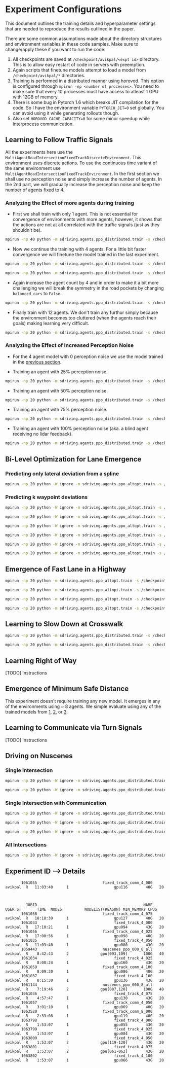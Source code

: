 # Experiment Configurations

This document outlines the training details and hyperparameter settings that are needed to reproduce the results outlined in the paper.

There are some common assumptions made about the directory structures and environment variables in these code samples. Make sure to change/apply these if you want to run the code:

1. All checkpoints are saved at `/checkpoint/avikpal/<expt id>` directory. This is to allow easy restart of code in servers with preemption.
2. Again scripts that finetune models attempt to load a model from `/checkpoint/avikpal/*` directories.
3. Training is performed in a distributed manner using horovod. This option is configured through `mpirun -np <number of processes>`. You need to make sure that every 10 processes must have access to atleast 1 GPU with 12GB of memory.
4. There is some bug in Pytorch 1.6 which breaks JIT compilation for the code. So I have the environment variable `PYTORCH_JIT=0` set globally. You can avoid using it while generating rollouts though.
5. Also set `HOROVOD_CACHE_CAPACITY=0` for some minor speedup while interprocess communication.

## Learning to Follow Traffic Signals

All the experiments here use the `MultiAgentRoadIntersectionFixedTrackDiscreteEnvironment`. This environment uses discrete actions. To use the continuous time variant of the same environment use `MultiAgentRoadIntersectionFixedTrackEnvironment`. In the first section we shall use no perception noise and simply increase the number of agents. In the 2nd part, we will gradually increase the perception noise and keep the number of agents fixed to 4.

### Analyzing the Effect of more agents during training

* First we shall train with only 1 agent. This is not essential for convergence of environments with more agents, however, it shows that the actions are not at all correlated with the traffic signals (just as they shouldn't be).

```bash
mpirun -np 40 python -m sdriving.agents.ppo_distributed.train -s /checkpoint/avikpal/962786 --env MultiAgentRoadIntersectionFixedTrackDiscreteEnvironment --eid ckpt -se 32000 -e 60 --pi-lr 1e-3 --vf-lr 1e-3 --seed 30860 --entropy-coeff 0.001 --target-kl 0.2 -ti 20 -wid 962786 --ac-kwargs "{\"hidden_sizes\": [256, 256], \"history_len\": 5, \"permutation_invariant\": true}" --env-kwargs "{\"horizon\": 200, \"nagents\": 1, \"lidar_noise\": 0.0, \"history_len\": 5, \"timesteps\": 10, \"npoints\": 100, \"turns\": true, \"learn_right_of_way\": true, \"default_color\": true, \"balance_cars\": true}"
```

* Now we continue the training with 4 agents. For a little bit faster convergence we will finetune the model trained in the last experiment.

```bash
mpirun -np 20 python -m sdriving.agents.ppo_distributed.train -s /checkpoint/avikpal/994752 --env MultiAgentRoadIntersectionFixedTrackDiscreteEnvironment --eid ckpt -se 32000 -e 45 --pi-lr 1e-3 --vf-lr 1e-3 --seed 5688 --entropy-coeff 0.0001 --target-kl 0.2 -ti 20 -wid 994752 --ac-kwargs "{\"hidden_sizes\": [256, 256], \"history_len\": 5, \"permutation_invariant\": true}" --env-kwargs "{\"horizon\": 250, \"nagents\": 4, \"lidar_noise\": 0.0, \"history_len\": 5, \"timesteps\": 10, \"npoints\": 100, \"turns\": false, \"learn_right_of_way\": false, \"default_color\": true, \"balance_cars\": true}"
```

```bash
mpirun -np 20 python -m sdriving.agents.ppo_distributed.train -s /checkpoint/avikpal/1025218 --env MultiAgentRoadIntersectionFixedTrackDiscreteEnvironment --eid ckpt -se 32000 -e 45 --pi-lr 1e-3 --vf-lr 1e-3 --seed 7100 --entropy-coeff 0.0001 --target-kl 0.2 -ti 20 -wid 1025218 --ac-kwargs "{\"hidden_sizes\": [256, 256], \"history_len\": 5, \"permutation_invariant\": true}" --env-kwargs "{\"horizon\": 250, \"nagents\": 4, \"lidar_noise\": 0.0, \"history_len\": 5, \"timesteps\": 10, \"npoints\": 100, \"turns\": false, \"learn_right_of_way\": false, \"default_color\": true, \"balance_cars\": false}"
```

* Again increase the agent count by 4 and in order to make it a bit more challenging we will break the symmetry in the road pockets by changing `balanced_cars` to `False`.

```bash
mpirun -np 20 python -m sdriving.agents.ppo_distributed.train -s /checkpoint/avikpal/1011488 --env MultiAgentRoadIntersectionFixedTrackDiscreteEnvironment --eid ckpt -se 32000 -e 500 --pi-lr 1e-3 --vf-lr 1e-3 --seed 18443 --entropy-coeff 0.0001 --target-kl 0.2 -ti 20 -wid 1011488 --resume --model-checkpoint /checkpoint/avikpal/994752/ckpt/checkpoints/ckpt_latest.pth --ac-kwargs "{\"hidden_sizes\": [256, 256], \"history_len\": 5, \"permutation_invariant\": true}" --env-kwargs "{\"horizon\": 250, \"nagents\": 8, \"lidar_noise\": 0.0, \"history_len\": 5, \"timesteps\": 10, \"npoints\": 100, \"turns\": false, \"learn_right_of_way\": false, \"default_color\": true, \"balance_cars\": false}"
```

* Finally train with 12 agents. We don't train any furthur simply because the environment becomes too cluttered (when the agents reach their goals) making learning very difficult.

```bash
mpirun -np 20 python -m sdriving.agents.ppo_distributed.train -s /checkpoint/avikpal/1013422 --env MultiAgentRoadIntersectionFixedTrackDiscreteEnvironment --eid ckpt -se 32000 -e 1000 --pi-lr 1e-3 --vf-lr 1e-3 --seed 18443 --entropy-coeff 0.0001 --target-kl 0.2 -ti 20 -wid 1013422 --resume --model-checkpoint /checkpoint/avikpal/1011488/ckpt/checkpoints/ckpt_latest.pth --ac-kwargs "{\"hidden_sizes\": [256, 256], \"history_len\": 5, \"permutation_invariant\": true}" --env-kwargs "{\"horizon\": 250, \"nagents\": 8, \"lidar_noise\": 0.0, \"history_len\": 5, \"timesteps\": 10, \"npoints\": 100, \"turns\": false, \"learn_right_of_way\": false, \"default_color\": true, \"balance_cars\": false}"
```

### Analyzing the Effect of Increased Perception Noise

* For the 4 agent model with 0 perception noise we use the model trained in the [previous section](#analysing-the-effect-of-more-agents-while-training).

* Training an agent with 25% perception noise.

```bash
mpirun -np 20 python -m sdriving.agents.ppo_distributed.train -s /checkpoint/avikpal/986404 --env MultiAgentRoadIntersectionFixedTrackDiscreteEnvironment --eid ckpt -se 32000 -e 75 --pi-lr 1e-3 --vf-lr 1e-3 --seed 17927 --entropy-coeff 0.0001 --target-kl 0.2 -ti 20 -wid 986404 --ac-kwargs "{\"hidden_sizes\": [256, 256], \"history_len\": 5, \"permutation_invariant\": true}" --env-kwargs "{\"horizon\": 250, \"nagents\": 4, \"lidar_noise\": 0.25, \"history_len\": 5, \"timesteps\": 10, \"npoints\": 100, \"turns\": false, \"learn_right_of_way\": false, \"default_color\": true, \"balance_cars\": true}"
```
  
* Training an agent with 50% perception noise.

```bash
mpirun -np 20 python -m sdriving.agents.ppo_distributed.train -s /checkpoint/avikpal/986405 --env MultiAgentRoadIntersectionFixedTrackDiscreteEnvironment --eid ckpt -se 32000 -e 75 --pi-lr 1e-3 --vf-lr 1e-3 --seed 11407 --entropy-coeff 0.0001 --target-kl 0.2 -ti 20 -wid 986405 --ac-kwargs "{\"hidden_sizes\": [256, 256], \"history_len\": 5, \"permutation_invariant\": true}" --env-kwargs "{\"horizon\": 250, \"nagents\": 4, \"lidar_noise\": 0.50, \"history_len\": 5, \"timesteps\": 10, \"npoints\": 100, \"turns\": false, \"learn_right_of_way\": false, \"default_color\": true, \"balance_cars\": true}"
```
  
* Training an agent with 75% perception noise.

```bash
mpirun -np 20 python -m sdriving.agents.ppo_distributed.train -s /checkpoint/avikpal/986406 --env MultiAgentRoadIntersectionFixedTrackDiscreteEnvironment --eid ckpt -se 32000 -e 75 --pi-lr 1e-3 --vf-lr 1e-3 --seed 31085 --entropy-coeff 0.0001 --target-kl 0.2 -ti 20 -wid 986406 --ac-kwargs "{\"hidden_sizes\": [256, 256], \"history_len\": 5, \"permutation_invariant\": true}" --env-kwargs "{\"horizon\": 250, \"nagents\": 4, \"lidar_noise\": 0.75, \"history_len\": 5, \"timesteps\": 10, \"npoints\": 100, \"turns\": false, \"learn_right_of_way\": false, \"default_color\": true, \"balance_cars\": true}"
```
  
* Training an agent with 100% perception noise (aka. a blind agent receiving no lidar feedback).

```bash
mpirun -np 20 python -m sdriving.agents.ppo_distributed.train -s /checkpoint/avikpal/986409 --env MultiAgentRoadIntersectionFixedTrackDiscreteEnvironment --eid ckpt -se 32000 -e 50 --pi-lr 1e-3 --vf-lr 1e-3 --seed 15657 --entropy-coeff 0.0001 --target-kl 0.2 -ti 20 -wid 986409 --ac-kwargs "{\"hidden_sizes\": [256, 256], \"history_len\": 5, \"permutation_invariant\": true}" --env-kwargs "{\"horizon\": 250, \"nagents\": 4, \"lidar_noise\": 1.0, \"history_len\": 5, \"timesteps\": 10, \"npoints\": 100, \"turns\": false, \"learn_right_of_way\": false, \"default_color\": true, \"balance_cars\": true}"
```

## Bi-Level Optimization for Lane Emergence


### Predicting only lateral deviation from a spline

```bash
mpirun -np 20 python -W ignore -m sdriving.agents.ppo_altopt.train -s /checkpoint/avikpal/1011490/ --env MultiAgentIntersectionSplineAccelerationDiscreteEnvironment --eid ckpt -wid 1011490 -se1 1200 -se2 32000 -e 250 --pi-lr 1e-3 --vf-lr 1e-3 --spline-lr 1e-3 --seed 18021 --entropy-coeff 0.0001 --target-kl 0.2 -ti 20 --ac-kwargs "{\"hidden_sizes\": [256, 256], \"history_len\": 5, \"permutation_invariant\": true}" --actor-kwargs "{\"hidden_sizes\": [64, 64]}" --env-kwargs "{\"horizon\": 250, \"nagents\": 4, \"mode\": 2, \"lidar_noise\": 0.0, \"history_len\": 5, \"balance_cars\": true,  \"timesteps\": 10, \"npoints\": 360, \"lateral_deviation\": true}"
```

### Predicting k waypoint deviations

```bash
mpirun -np 20 python -W ignore -m sdriving.agents.ppo_altopt.train -s /checkpoint/avikpal/1036652/ --env MultiAgentIntersectionSplineAccelerationDiscreteV2Environment --eid ckpt -wid 1036652 -se1 1200 -se2 32000 -e 1000 --pi-lr 1e-3 --vf-lr 1e-3 --spline-lr 1e-3 --seed $RANDOM --entropy-coeff 0.0001 --target-kl 0.2 -ti 20 --ac-kwargs "{\"hidden_sizes\": [256, 256], \"history_len\": 5, \"permutation_invariant\": true}" --actor-kwargs "{\"hidden_sizes\": [256, 256]}" --env-kwargs "{\"horizon\": 250, \"nagents\": 4, \"mode\": 2, \"lidar_noise\": 0.0, \"history_len\": 5, \"balance_cars\": true,  \"timesteps\": 10, \"npoints\": 360, \"lateral_deviation\": false}"
```

```bash
mpirun -np 20 python -W ignore -m sdriving.agents.ppo_altopt.train -s /checkpoint/avikpal/1047643/ --env MultiAgentIntersectionSplineAccelerationDiscreteV2Environment --eid ckpt -wid 1047643 -se1 1200 -se2 32000 -e 1000 --pi-lr 1e-3 --vf-lr 1e-3 --spline-lr 1e-3 --seed $RANDOM --resume --model-checkpoint /checkpoint/avikpal/1036652/ckpt/checkpoints/ckpt_latest.pth --entropy-coeff 0.0001 --target-kl 0.2 -ti 20 --ac-kwargs "{\"hidden_sizes\": [256, 256], \"history_len\": 5, \"permutation_invariant\": true}" --actor-kwargs "{\"hidden_sizes\": [256, 256]}" --env-kwargs "{\"horizon\": 250, \"nagents\": 4, \"mode\": 2, \"lidar_noise\": 0.25, \"history_len\": 5, \"balance_cars\": true,  \"timesteps\": 10, \"npoints\": 360, \"lateral_deviation\": false}"
```

```bash
mpirun -np 20 python -W ignore -m sdriving.agents.ppo_altopt.train -s /checkpoint/avikpal/1036593/ --env MultiAgentIntersectionSplineAccelerationDiscreteV2Environment --eid ckpt -wid 1036593 -se1 1200 -se2 32000 -e 1000 --pi-lr 1e-3 --vf-lr 1e-3 --spline-lr 1e-3 --seed $RANDOM --entropy-coeff 0.0001 --target-kl 0.2 -ti 20 --ac-kwargs "{\"hidden_sizes\": [256, 256], \"history_len\": 5, \"permutation_invariant\": true}" --actor-kwargs "{\"hidden_sizes\": [256, 256]}" --env-kwargs "{\"horizon\": 250, \"nagents\": 4, \"mode\": 2, \"lidar_noise\": 0.25, \"history_len\": 5, \"balance_cars\": true,  \"timesteps\": 10, \"npoints\": 360, \"lateral_deviation\": false}"
```

```bash
mpirun -np 20 python -W ignore -m sdriving.agents.ppo_altopt.train -s /checkpoint/avikpal/1016342/ --env MultiAgentIntersectionSplineAccelerationDiscreteV2Environment --eid ckpt -wid 1016342 -se1 1200 -se2 32000 -e 150 --pi-lr 1e-3 --vf-lr 1e-3 --spline-lr 1e-3 --seed $RANDOM --entropy-coeff 0.0001 --target-kl 0.2 -ti 20 --ac-kwargs "{\"hidden_sizes\": [256, 256], \"history_len\": 5, \"permutation_invariant\": true}" --actor-kwargs "{\"hidden_sizes\": [256, 256]}" --env-kwargs "{\"horizon\": 250, \"nagents\": 4, \"mode\": 2, \"lidar_noise\": 0.50, \"history_len\": 5, \"balance_cars\": true,  \"timesteps\": 10, \"npoints\": 360, \"lateral_deviation\": false}"
```

```bash
mpirun -np 20 python -W ignore -m sdriving.agents.ppo_altopt.train -s /checkpoint/avikpal/1016344/ --env MultiAgentIntersectionSplineAccelerationDiscreteV2Environment --eid ckpt -wid 1016344 -se1 1200 -se2 32000 -e 150 --pi-lr 1e-3 --vf-lr 1e-3 --spline-lr 1e-3 --seed $RANDOM --entropy-coeff 0.0001 --target-kl 0.2 -ti 20 --ac-kwargs "{\"hidden_sizes\": [256, 256], \"history_len\": 5, \"permutation_invariant\": true}" --actor-kwargs "{\"hidden_sizes\": [256, 256]}" --env-kwargs "{\"horizon\": 250, \"nagents\": 4, \"mode\": 2, \"lidar_noise\": 0.75, \"history_len\": 5, \"balance_cars\": true,  \"timesteps\": 10, \"npoints\": 360, \"lateral_deviation\": false}"
```

```bash
mpirun -np 20 python -W ignore -m sdriving.agents.ppo_altopt.train -s /checkpoint/avikpal/1016346/ --env MultiAgentIntersectionSplineAccelerationDiscreteV2Environment --eid ckpt -wid 1016346 -se1 1200 -se2 32000 -e 150 --pi-lr 1e-3 --vf-lr 1e-3 --spline-lr 1e-3 --seed $RANDOM --entropy-coeff 0.0001 --target-kl 0.2 -ti 20 --ac-kwargs "{\"hidden_sizes\": [256, 256], \"history_len\": 5, \"permutation_invariant\": true}" --actor-kwargs "{\"hidden_sizes\": [256, 256]}" --env-kwargs "{\"horizon\": 250, \"nagents\": 4, \"mode\": 2, \"lidar_noise\": 1.0, \"history_len\": 5, \"balance_cars\": true,  \"timesteps\": 10, \"npoints\": 360, \"lateral_deviation\": false}"
```

## Emergence of Fast Lane in a Highway

```bash
mpirun -np 20 python -m sdriving.agents.ppo_altopt.train -s /checkpoint/avikpal/933722 --env MultiAgentHighwaySplineAccelerationDiscreteModel --eid ckpt -se1 160 -se2 8000 -e 10000 --pi-lr 1e-3 --vf-lr 1e-3 --spline-lr 1e-3 --seed $RANDOM --entropy-coeff 0.001 --target-kl 0.3 -ti 20 -wid 933722 --ac-kwargs "{\"hidden_sizes\": [256, 256], \"history_len\": 5, \"permutation_invariant\": true}" --actor-kwargs "{\"hidden_sizes\": [32, 32]}" --env-kwargs "{\"horizon\": 250, \"nagents\": 10, \"lidar_noise\": 0.0, \"history_len\": 5, \"timesteps\": 10, \"npoints\": 100}"
```

```bash
mpirun -np 20 python -m sdriving.agents.ppo_altopt.train -s /checkpoint/avikpal/1013465 --env MultiAgentHighwaySplineAccelerationDiscreteModel --eid ckpt -se1 160 -se2 8000 -e 10000 --pi-lr 1e-3 --vf-lr 1e-3 --spline-lr 1e-3 --seed $RANDOM --entropy-coeff 0.001 --target-kl 0.3 -ti 20 -wid 1013465 --ac-kwargs "{\"hidden_sizes\": [256, 256], \"history_len\": 5, \"permutation_invariant\": true}" --actor-kwargs "{\"hidden_sizes\": [32, 32]}" --env-kwargs "{\"horizon\": 250, \"nagents\": 10, \"lidar_noise\": 0.0, \"history_len\": 5, \"timesteps\": 10, \"npoints\": 100, \"lateral_noise_variance\": 2.0}"
```

```bash
mpirun -np 20 python -m sdriving.agents.ppo_altopt.train -s /checkpoint/avikpal/1015956 --env MultiAgentHighwaySplineAccelerationDiscreteModel --eid ckpt -se1 160 -se2 8000 -e 10000 --pi-lr 1e-3 --vf-lr 1e-3 --spline-lr 1e-3 --seed $RANDOM --entropy-coeff 0.001 --target-kl 0.3 -ti 20 -wid 1015956 --ac-kwargs "{\"hidden_sizes\": [256, 256], \"history_len\": 5, \"permutation_invariant\": true}" --actor-kwargs "{\"hidden_sizes\": [32, 32]}" --env-kwargs "{\"horizon\": 250, \"nagents\": 10, \"lidar_noise\": 0.0, \"history_len\": 5, \"timesteps\": 10, \"npoints\": 100, \"lateral_noise_variance\": 3.0}"
```

```bash
mpirun -np 20 python -m sdriving.agents.ppo_altopt.train -s /checkpoint/avikpal/1015928 --env MultiAgentHighwaySplineAccelerationDiscreteModel --eid ckpt -se1 160 -se2 8000 -e 10000 --pi-lr 1e-3 --vf-lr 1e-3 --spline-lr 1e-3 --seed $RANDOM --entropy-coeff 0.001 --target-kl 0.3 -ti 20 -wid 1015928 --ac-kwargs "{\"hidden_sizes\": [256, 256], \"history_len\": 5, \"permutation_invariant\": true}" --actor-kwargs "{\"hidden_sizes\": [32, 32]}" --env-kwargs "{\"horizon\": 250, \"nagents\": 10, \"lidar_noise\": 0.0, \"history_len\": 5, \"timesteps\": 10, \"npoints\": 100, \"lateral_noise_variance\": 5.0}"
```

## Learning to Slow Down at Crosswalk

```bash
mpirun -np 20 python -m sdriving.agents.ppo_distributed.train -s /checkpoint/avikpal/983690 --env MultiAgentHighwayPedestriansFixedTrackDiscreteModel --eid ckpt -se 32000 -e 10000 --pi-lr 1e-3 --vf-lr 1e-3 --seed 21053 --entropy-coeff 0.0001 --target-kl 0.3 -ti 20 -wid 983690 --ac-kwargs "{\"hidden_sizes\": [64, 64], \"history_len\": 5, \"permutation_invariant\": true}" --env-kwargs "{\"horizon\": 300, \"nagents\": 4, \"lidar_noise\": 0.0, \"history_len\": 5, \"timesteps\": 10, \"npoints\": 100, \"lateral_noise_variance\": 0.0}"
```

```bash
mpirun -np 20 python -m sdriving.agents.ppo_distributed.train -s /checkpoint/avikpal/1011487 --env MultiAgentHighwayPedestriansSplineAccelerationDiscreteModel --eid ckpt -se1 1200 -se2 32000 -e 1000 --pi-lr 1e-3 --vf-lr 1e-3 --seed 723921 --entropy-coeff 0.0001 --target-kl 0.3 -ti 20 -wid 1011487 --ac-kwargs "{\"hidden_sizes\": [64, 64], \"history_len\": 5, \"permutation_invariant\": true}" --env-kwargs "{\"horizon\": 300, \"nagents\": 4, \"lidar_noise\": 0.0, \"history_len\": 5, \"timesteps\": 10, \"npoints\": 100, \"lateral_noise_variance\": 0.0}"
```

## Learning Right of Way

[TODO] Instructions

## Emergence of Minimum Safe Distance

This experiment doesn't require training any new model. It emerges in any of the environments using ~ 8 agents. We simple evaluate using any of the trained models from [1](#emergence-of-fast-lane-in-a-highway), [2](#learning-right-of-way), or [3](#learning-to-communicate-via-turn-signals).

## Learning to Communicate via Turn Signals

[TODO] Instructions

## Driving on Nuscenes

### Single Intersection

```bash
mpirun -np 20 python -W ignore -m sdriving.agents.ppo_distributed.train -s /checkpoint/avikpal/1011491 --env MultiAgentNuscenesIntersectionDrivingDiscreteEnvironment --eid ckpt -se 32000 -e 1000 --pi-lr 1e-3 --vf-lr 1e-3 --seed 928314 --entropy-coeff 0.0001 --target-kl 0.2 -ti 20 -wid 1011491 --ac-kwargs "{\"hidden_sizes\": [256, 256], \"history_len\": 5, \"permutation_invariant\": true}" --env-kwargs "{\"map_path\": \"data/envboston-seaport_410.13_1626.3.pth\", \"horizon\": 300, \"nagents\": 12,  \"lidar_noise\": 0.0, \"history_len\": 5, \"timesteps\": 10, \"npoints\": 100}"
```

```bash
mpirun -np 20 python -W ignore -m sdriving.agents.ppo_distributed.train -s /checkpoint/avikpal/1011495 --env MultiAgentNuscenesIntersectionDrivingDiscreteEnvironment --eid ckpt -se 32000 -e 1000 --pi-lr 1e-3 --vf-lr 1e-3 --seed 271233 --entropy-coeff 0.0001 --target-kl 0.2 -ti 20 -wid 1011495 --ac-kwargs "{\"hidden_sizes\": [256, 256], \"history_len\": 5, \"permutation_invariant\": true}" --env-kwargs "{\"map_path\": \"data/envboston-seaport_410.13_1626.3.pth\", \"horizon\": 300, \"nagents\": 12,  \"lidar_noise\": 0.5, \"history_len\": 5, \"timesteps\": 10, \"npoints\": 100}"
```

### Single Intersection with Communication

```bash
mpirun -np 20 python -W ignore -m sdriving.agents.ppo_distributed.train -s /checkpoint/avikpal/1011503 --env MultiAgentNuscenesIntersectionDrivingCommunicationDiscreteEnvironment --eid ckpt -se 32000 -e 1000 --pi-lr 1e-3 --vf-lr 1e-3 --seed 826123 --entropy-coeff 0.0001 --target-kl 0.2 -ti 20 -wid 1011503 --ac-kwargs "{\"hidden_sizes\": [256, 256], \"history_len\": 5, \"permutation_invariant\": true}" --env-kwargs "{\"map_path\": \"data/envboston-seaport_410.13_1626.3.pth\", \"horizon\": 300, \"nagents\": 12,  \"lidar_noise\": 0.0, \"history_len\": 5, \"timesteps\": 10, \"npoints\": 100}"
```

```bash
mpirun -np 20 python -W ignore -m sdriving.agents.ppo_distributed.train -s /checkpoint/avikpal/1011499 --env MultiAgentNuscenesIntersectionDrivingCommunicationDiscreteEnvironment --eid ckpt -se 32000 -e 1000 --pi-lr 1e-3 --vf-lr 1e-3 --seed 91242 --entropy-coeff 0.0001 --target-kl 0.2 -ti 20 -wid 1011499 --ac-kwargs "{\"hidden_sizes\": [256, 256], \"history_len\": 5, \"permutation_invariant\": true}" --env-kwargs "{\"map_path\": \"data/envboston-seaport_410.13_1626.3.pth\", \"horizon\": 300, \"nagents\": 12,  \"lidar_noise\": 0.5, \"history_len\": 5, \"timesteps\": 10, \"npoints\": 100}"
```

```bash
mpirun -np 20 python -W ignore -m sdriving.agents.ppo_distributed.train -s /checkpoint/avikpal/1011501 --env MultiAgentNuscenesIntersectionDrivingCommunicationDiscreteEnvironment --eid ckpt -se 32000 -e 1000 --pi-lr 1e-3 --vf-lr 1e-3 --seed 468122 --entropy-coeff 0.0001 --target-kl 0.2 -ti 20 -wid 1011501 --ac-kwargs "{\"hidden_sizes\": [256, 256], \"history_len\": 5, \"permutation_invariant\": true}" --env-kwargs "{\"map_path\": \"data/envboston-seaport_410.13_1626.3.pth\", \"horizon\": 300, \"nagents\": 12,  \"lidar_noise\": 0.75, \"history_len\": 5, \"timesteps\": 10, \"npoints\": 100}"
```

### All Intersections

```bash
mpirun -np 20 python -W ignore -m sdriving.agents.ppo_distributed.train -s /checkpoint/avikpal/1011496 --env MultiAgentNuscenesIntersectionDrivingDiscreteEnvironment --eid ckpt -se 32000 -e 1000 --pi-lr 1e-3 --vf-lr 1e-3 --seed 348122 --entropy-coeff 0.0001 --target-kl 0.2 -ti 20 -wid 1011496 --ac-kwargs "{\"hidden_sizes\": [256, 256], \"history_len\": 5, \"permutation_invariant\": true}" --env-kwargs "{\"map_path\": \"data/*.pth\", \"horizon\": 300, \"nagents\": 8,  \"lidar_noise\": 0.0, \"history_len\": 5, \"timesteps\": 10, \"npoints\": 100}"
```


## Experiment ID --> Details

           1061055                             fixed_track_comm_4_000  avikpal  R   11:03:40      1                    gpu116        40G   20



             JOBID                                               NAME     USER ST       TIME  NODES          NODELIST(REASON) MIN_MEMORY CPUS
           1061058                             fixed_track_comm_4_075  avikpal  R   18:18:39      1                    gpu127        40G   20
           1061033                                  fixed_track_4_000  avikpal  R   17:10:21      1                    gpu094        43G   20
           1061056                             fixed_track_comm_4_025  avikpal  R   17:00:56      1                    gpu098        40G   20
           1061035                                  fixed_track_4_050  avikpal  R   11:03:40      1                    gpu080        43G   20
           1059443                             nuscenes_ppo_000_8_all  avikpal  R    8:42:43      2              gpu[093,109]       100G   40
           1061034                                  fixed_track_4_025  avikpal  R    8:08:24      1                    gpu160        43G   20
           1061059                             fixed_track_comm_4_100  avikpal  R    8:09:30      1                    gpu086        40G   20
           1061037                                  fixed_track_4_100  avikpal  R    8:15:30      1                    gpu136        43G   20
           1061144                             nuscenes_ppo_000_8_all  avikpal  R    7:19:46      2              gpu[087,120]       100G   40
           1061036                                  fixed_track_4_075  avikpal  R    4:57:47      1                    gpu130        43G   20
           1061057                             fixed_track_comm_4_050  avikpal  R    3:01:10      1                    gpu069        40G   20
           1063520                             fixed_track_comm_8_000  avikpal  R    2:33:08      1                    gpu119        40G   20
           1063798                                  fixed_track_4_000  avikpal  R    1:53:07      1                    gpu055        43G   20
           1063799                                  fixed_track_4_025  avikpal  R    1:53:07      1                    gpu084        43G   20
           1063800                                  fixed_track_4_050  avikpal  R    1:53:07      2              gpu[119-120]        43G   20
           1063801                                  fixed_track_4_075  avikpal  R    1:53:07      2              gpu[061-062]        43G   20
           1063802                                  fixed_track_4_100  avikpal  R    1:53:07      1                    gpu066        43G   20